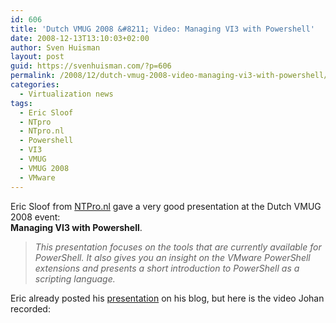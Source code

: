 ```yaml
---
id: 606
title: 'Dutch VMUG 2008 &#8211; Video: Managing VI3 with Powershell'
date: 2008-12-13T13:10:03+02:00
author: Sven Huisman
layout: post
guid: https://svenhuisman.com/?p=606
permalink: /2008/12/dutch-vmug-2008-video-managing-vi3-with-powershell/
categories:
  - Virtualization news
tags:
  - Eric Sloof
  - NTpro
  - NTpro.nl
  - Powershell
  - VI3
  - VMUG
  - VMUG 2008
  - VMware
---
```

Eric Sloof from <a title="NTProo.nl" href="https://www.ntpro.nl" target="_blank">NTPro.nl</a> gave a very good presentation at the Dutch VMUG 2008 event:  
**Managing VI3 with Powershell**.

> _This presentation focuses on the tools that are currently available for PowerShell. It also gives you an insight on the VMware PowerShell extensions and presents a short introduction to PowerShell as a scripting language._

Eric already posted his <a title="Managing VI3 with Powershell" href="https://www.ntpro.nl/blog/archives/804-Eric-Sloof-presented-Managing-VI3-with-PowerShell-at-Dutch-VMUG.html" target="_blank">presentation</a> on his blog, but here is the video Johan recorded: